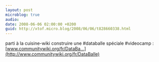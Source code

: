 ```yaml
---
layout: post
microblog: true
audio: 
date: 2008-06-06 02:00:00 +0200
guid: http://xtof.micro.blog/2008/06/06/t828660338.html
---
```

parti à la cuisine-wiki construire une #databalle spéciale #videocamp : [www.communitywiki.org/fr/DataBa...](http://www.communitywiki.org/fr/DataBalle)

